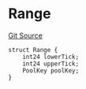 # Range
[Git Source](https://github.com/ArrakisFinance/arrakis-modular/blob/b9ae3a6dd7145e0f69f817dcb31abd79f8e19310/src/structs/SUniswapV4.sol)


```solidity
struct Range {
    int24 lowerTick;
    int24 upperTick;
    PoolKey poolKey;
}
```

